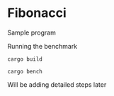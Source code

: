 # Fibonacci

Sample program

Running the benchmark

```
cargo build 
```
```
cargo bench 
```

Will be adding detailed steps later
